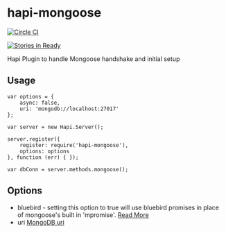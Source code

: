# hapi-mongoose
[![Circle CI](https://img.shields.io/circleci/project/asilluron/hapi-mongoose/master.svg?style=flat-square)](https://circleci.com/gh/asilluron/hapi-mongoose/tree/master)

[![Stories in Ready](https://badge.waffle.io/asilluron/hapi-mongoose.svg?label=ready&title=Ready&style=flat-square)](http://waffle.io/asilluron/hapi-mongoose)

Hapi Plugin to handle Mongoose handshake and initial setup

## Usage
```
var options = {
    async: false,
    uri: 'mongodb://localhost:27017'
};

var server = new Hapi.Server();

server.register({
    register: require('hapi-mongoose'),
    options: options
}, function (err) { });

var dbConn = server.methods.mongoose();
```
## Options
* bluebird - setting this option to true will use bluebird promises in place of mongoose's built in 'mpromise'. [Read More](http://mongoosejs.com/docs/promises.html)
* uri
[MongoDB uri](https://docs.mongodb.org/v3.0/reference/connection-string/)
